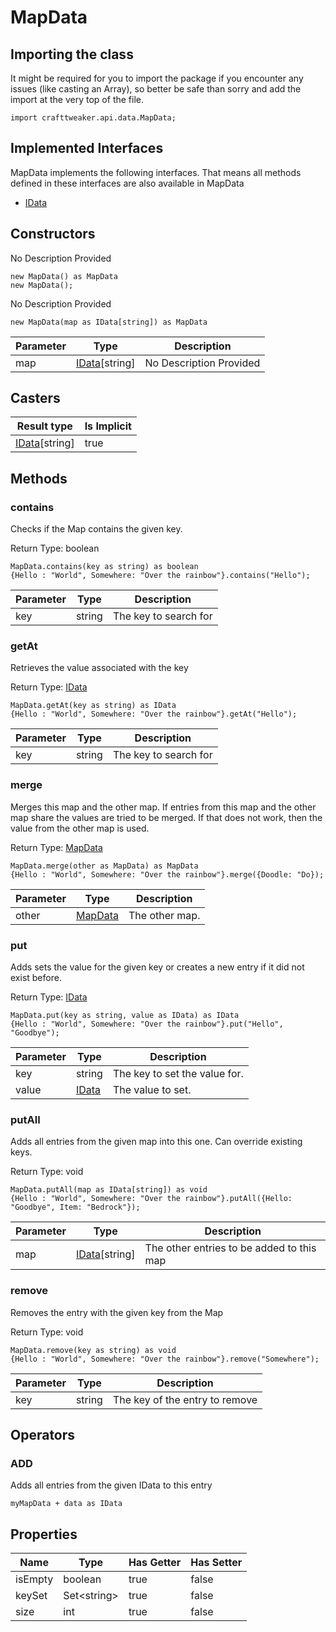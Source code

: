# MapData



## Importing the class

It might be required for you to import the package if you encounter any issues (like casting an Array), so better be safe than sorry and add the import at the very top of the file.
```zenscript
import crafttweaker.api.data.MapData;
```


## Implemented Interfaces
MapData implements the following interfaces. That means all methods defined in these interfaces are also available in MapData

- [IData](/vanilla/api/data/IData)
## Constructors

No Description Provided
```zenscript
new MapData() as MapData
new MapData();
```

No Description Provided
```zenscript
new MapData(map as IData[string]) as MapData
```

| Parameter | Type                                     | Description             |
| --------- | ---------------------------------------- | ----------------------- |
| map       | [IData](/vanilla/api/data/IData)[string] | No Description Provided |



## Casters

| Result type                              | Is Implicit |
| ---------------------------------------- | ----------- |
| [IData](/vanilla/api/data/IData)[string] | true        |

## Methods

### contains

Checks if the Map contains the given key.

Return Type: boolean

```zenscript
MapData.contains(key as string) as boolean
{Hello : "World", Somewhere: "Over the rainbow"}.contains("Hello");
```

| Parameter | Type   | Description           |
| --------- | ------ | --------------------- |
| key       | string | The key to search for |


### getAt

Retrieves the value associated with the key

Return Type: [IData](/vanilla/api/data/IData)

```zenscript
MapData.getAt(key as string) as IData
{Hello : "World", Somewhere: "Over the rainbow"}.getAt("Hello");
```

| Parameter | Type   | Description           |
| --------- | ------ | --------------------- |
| key       | string | The key to search for |


### merge

Merges this map and the other map. If entries from this map and the other map share the values are tried to be merged. If that does not work, then the value from the other map is used.

Return Type: [MapData](/vanilla/api/data/MapData)

```zenscript
MapData.merge(other as MapData) as MapData
{Hello : "World", Somewhere: "Over the rainbow"}.merge({Doodle: "Do});
```

| Parameter | Type                                 | Description    |
| --------- | ------------------------------------ | -------------- |
| other     | [MapData](/vanilla/api/data/MapData) | The other map. |


### put

Adds sets the value for the given key or creates a new entry if it did not exist before.

Return Type: [IData](/vanilla/api/data/IData)

```zenscript
MapData.put(key as string, value as IData) as IData
{Hello : "World", Somewhere: "Over the rainbow"}.put("Hello", "Goodbye");
```

| Parameter | Type                             | Description                   |
| --------- | -------------------------------- | ----------------------------- |
| key       | string                           | The key to set the value for. |
| value     | [IData](/vanilla/api/data/IData) | The value to set.             |


### putAll

Adds all entries from the given map into this one. Can override existing keys.

Return Type: void

```zenscript
MapData.putAll(map as IData[string]) as void
{Hello : "World", Somewhere: "Over the rainbow"}.putAll({Hello: "Goodbye", Item: "Bedrock"});
```

| Parameter | Type                                     | Description                               |
| --------- | ---------------------------------------- | ----------------------------------------- |
| map       | [IData](/vanilla/api/data/IData)[string] | The other entries to be added to this map |


### remove

Removes the entry with the given key from the Map

Return Type: void

```zenscript
MapData.remove(key as string) as void
{Hello : "World", Somewhere: "Over the rainbow"}.remove("Somewhere");
```

| Parameter | Type   | Description                    |
| --------- | ------ | ------------------------------ |
| key       | string | The key of the entry to remove |



## Operators

### ADD

Adds all entries from the given IData to this entry

```zenscript
myMapData + data as IData
```




## Properties

| Name    | Type                          | Has Getter | Has Setter |
| ------- | ----------------------------- | ---------- | ---------- |
| isEmpty | boolean                       | true       | false      |
| keySet  | Set&lt;string&gt; | true       | false      |
| size    | int                           | true       | false      |


